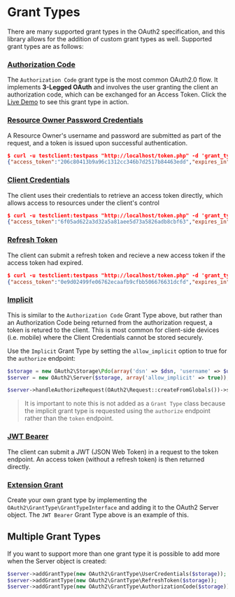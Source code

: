 # Grant Types

There are many supported grant types in the OAuth2 specification, and this library allows for the addition of custom grant types as well.
Supported grant types are as follows:

### [Authorization Code](http://tools.ietf.org/html/rfc6749#section-4.1)

The `Authorization Code` grant type is the most common OAuth2.0 flow.  It implements **3-Legged OAuth** and involves the user granting the
client an authorization code, which can be exchanged for an Access Token. Click the [Live Demo](http://brentertainment.com/oauth2/) to see
this grant type in action.

### [Resource Owner Password Credentials](http://tools.ietf.org/html/rfc6749#section-4.3)

A Resource Owner's username and password are submitted as part of the request, and a token is issued upon successful authentication.

```json
$ curl -u testclient:testpass "http://localhost/token.php" -d 'grant_type=password&username=someuser&password=somepassword'
{"access_token":"206c80413b9a96c1312cc346b7d2517b84463edd","expires_in":3600,"token_type":"bearer","scope":null}
```

### [Client Credentials](http://tools.ietf.org/html/rfc6749#section-4.4)

The client uses their credentials to retrieve an access token directly, which allows access to resources under the client's control

```json
$ curl -u testclient:testpass "http://localhost/token.php" -d 'grant_type=client_credentials'
{"access_token":"6f05ad622a3d32a5a81aee5d73a5826adb8cbf63","expires_in":3600,"token_type":"bearer","scope":null}
```

### [Refresh Token](http://tools.ietf.org/html/rfc6749#section-6)

The client can submit a refresh token and recieve a new access token if the access token had expired.

```json
$ curl -u testclient:testpass "http://localhost/token.php" -d 'grant_type=refresh_token&refresh_token=c54adcfdb1d99d10be3be3b77ec32a2e402ef7e3'
{"access_token":"0e9d02499fe06762ecaafb9cfbb506676631dcfd","expires_in":3600,"token_type":"bearer","scope":null}
```

### [Implicit](http://tools.ietf.org/html/rfc6749#section-4.2)

This is similar to the `Authorization Code` Grant Type above, but rather than an Authorization Code being returned from the authorization
request, a token is retured to the client.  This is most common for client-side devices (i.e. mobile) where the Client Credentials cannot
be stored securely.

Use the `Implicit` Grant Type by setting the `allow_implicit` option to true for the `authorize` endpoint:

```php
$storage = new OAuth2\Storage\Pdo(array('dsn' => $dsn, 'username' => $username, 'password' => $password));
$server = new OAuth2\Server($storage, array('allow_implicit' => true));

$server->handleAuthorizeRequest(OAuth2\Request::createFromGlobals())->send();
```

> It is important to note this is not added as a `Grant Type` class because the implicit grant type is requested using the `authorize` endpoint rather than the `token` endpoint.

### [JWT Bearer](http://tools.ietf.org/html/draft-ietf-oauth-jwt-bearer-04#section-4)

The client can submit a JWT (JSON Web Token) in a request to the token endpoint. An access token (without a refresh token) is then returned directly.

### [Extension Grant](http://tools.ietf.org/html/rfc6749#section-4.5)

Create your own grant type by implementing the `OAuth2\GrantType\GrantTypeInterface` and adding it to the OAuth2 Server object.  The `JWT Bearer`
Grant Type above is an example of this.

## Multiple Grant Types

If you want to support more than one grant type it is possible to add more when the Server object is created:

```php
$server->addGrantType(new OAuth2\GrantType\UserCredentials($storage));
$server->addGrantType(new OAuth2\GrantType\RefreshToken($storage));
$server->addGrantType(new OAuth2\GrantType\AuthorizationCode($storage));
```
